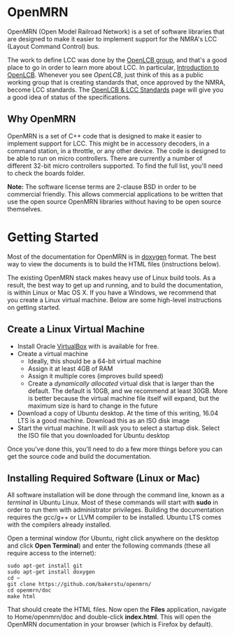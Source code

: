 # OpenMRN

OpenMRN (Open Model Railroad Network) is a set of software libraries that are designed to make it easier to implement support for the NMRA's
LCC (Layout Command Control) bus.

The work to define LCC was done by the [OpenLCB group](http://openlcb.org/), and that's a good place to go in order to learn more about LCC.
In particular, [Introduction to OpenLCB](http://openlcb.org/about-openlcb/introduction-to-openlcb/). Whenever you see _OpenLCB_, just think
of this as a public working group that is creating standards that, once approved by the NMRA, become LCC standards. The 
[OpenLCB & LCC Standards](http://openlcb.org/openlcb-and-lcc-documents/layout-command-control-lcc/) page will give you a good idea of status
of the specifications.

## Why OpenMRN

OpenMRN is a set of C++ code that is designed to make it easier to implement support for LCC. This might be in accessory decoders, in a command
station, in a throttle, or any other device. The code is designed to be able to run on micro controllers. There are currently a number of
different 32-bit micro controllers supported. To find the full list, you'll need to check the boards folder.

**Note:** The software license terms are 2-clause BSD in order to be commercial friendly. This allows commercial applications to be written that use
the open source OpenMRN libraries without having to be open source themselves.

# Getting Started

Most of the documentation for OpenMRN is in [doxygen](http://www.stack.nl/~dimitri/doxygen/) format. The best way to view the documents is to
build the HTML files (instructions below).

The existing OpenMRN stack makes heavy use of Linux build tools. As a result, the best way to get up and running, and to build the documentation,
is within Linux or Mac OS X. If you have a Windows, we recommend that you create a Linux virtual machine. Below are some high-level
instructions on getting started.

## Create a Linux Virtual Machine

* Install Oracle [VirtualBox](https://www.virtualbox.org/) with is available for free.
* Create a virtual machine
    * Ideally, this should be a 64-bit virtual machine
    * Assign it at least 4GB of RAM
    * Assign it multiple cores (improves build speed)
    * Create a _dynamically allocated_ virtual disk that is larger than the default. The default is 10GB, and we recommend at least 30GB. More is
    better because the virtual machine file itself will expand, but the maximum size is hard to change in the future
* Download a copy of Ubuntu desktop. At the time of this writing, 16.04 LTS is a good machine. Download this as an ISO disk image
* Start the virtual machine. It will ask you to select a startup disk. Select the ISO file that you downloaded for Ubuntu desktop

Once you've done this, you'll need to do a few more things before you can get the source code and build the documentation.

## Installing Required Software (Linux or Mac)

All software installation will be done through the command line, known as a _terminal_ in Ubuntu Linux. Most of these commands will start with
**sudo** in order to run them with administrator privileges. Building the documentation requires the gcc/g++ or LLVM compiler to be installed.
Ubuntu LTS comes with the compilers already installed.

Open a terminal window (for Ubuntu, right click anywhere on the desktop and click **Open Terminal**) and enter the following commands (these all require
access to the internet):

```
sudo apt-get install git
sudo apt-get install doxygen
cd ~
git clone https://github.com/bakerstu/openmrn/
cd openmrn/doc
make html
```
That should create the HTML files. Now open the **Files** application, navigate to Home/openmrn/doc and double-click **index.html**. This will
open the OpenMRN documentation in your browser (which is Firefox by default).